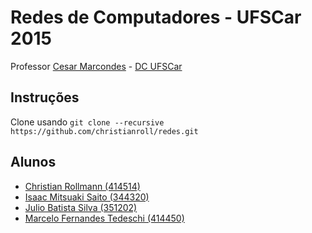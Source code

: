 # Redes de Computadores - UFSCar 2015

Professor [Cesar Marcondes](https://github.com/cmarcond) - [DC UFSCar](http://www.dc.ufscar.br/)


## Instruções

Clone usando `git clone --recursive https://github.com/christianroll/redes.git`


## Alunos

*   [Christian Rollmann (414514)](https://github.com/christianroll)
*   [Isaac Mitsuaki Saito (344320)](https://github.com/zacmks)
*   [Julio Batista Silva (351202)](https://github.com/jbsilva)
*   [Marcelo Fernandes Tedeschi (414450)](https://github.com/marcelotedeschi)
